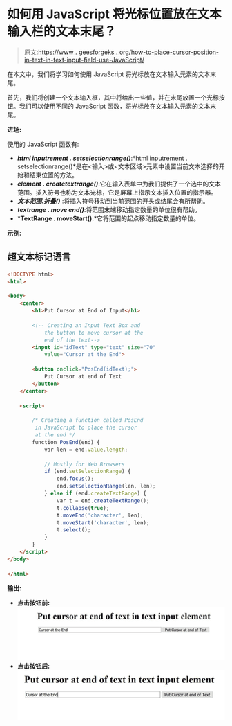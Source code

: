# 如何用 JavaScript 将光标位置放在文本输入栏的文本末尾？

> 原文:[https://www . geesforgeks . org/how-to-place-cursor-position-in-text-in-text-input-field-use-JavaScript/](https://www.geeksforgeeks.org/how-to-place-cursor-position-at-end-of-text-in-text-input-field-using-javascript/)

在本文中，我们将学习如何使用 JavaScript 将光标放在文本输入元素的文本末尾。

首先，我们将创建一个文本输入框，其中将给出一些值，并在末尾放置一个光标按钮。我们可以使用不同的 JavaScript 函数，将光标放在文本输入元素的文本末尾。

**进场:**

使用的 JavaScript 函数有:

*   ***html inputrement . setselectionrange()***:*html inputrement . setselectionrange()*是在<输入>或<文本区域>元素中设置当前文本选择的开始和结束位置的方法。
*   ***element . createtextrange()***:它在输入表单中为我们提供了一个选中的文本范围。插入符号也称为文本光标，它是屏幕上指示文本插入位置的指示器。
*   ***文本范围.折叠()*** :将插入符号移动到当前范围的开头或结尾会有所帮助。
*   ***textrange . move end()***:将范围末端移动指定数量的单位很有帮助。
*   ***TextRange . moveStart()**:*它将范围的起点移动指定数量的单位。

**示例:**

## 超文本标记语言

```html
<!DOCTYPE html>
<html>

<body>
    <center>
        <h1>Put Cursor at End of Input</h1>

        <!-- Creating an Input Text Box and 
            the button to move cursor at the 
            end of the text-->
        <input id="idText" type="text" size="70" 
            value="Cursor at the End">

        <button onclick="PosEnd(idText);">
            Put Cursor at end of Text
        </button>
    </center>

    <script>

        /* Creating a function called PosEnd
         in JavaScript to place the cursor 
         at the end */
        function PosEnd(end) {
            var len = end.value.length;

            // Mostly for Web Browsers
            if (end.setSelectionRange) {
                end.focus();
                end.setSelectionRange(len, len);
            } else if (end.createTextRange) {
                var t = end.createTextRange();
                t.collapse(true);
                t.moveEnd('character', len);
                t.moveStart('character', len);
                t.select();
            }
        }
    </script>
</body>

</html>
```

**输出:**

*   **点击按钮前:** ![](img/0d6997e22531db868b252781ec3a15b1.png)
*   **点击按钮后:** ![](img/060bc1ec9418f5f2da86db5a98af1dcd.png)